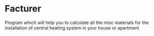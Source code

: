 # Facturer
Program which will help you to calculate all the misc materials for the installation of central heating system in your house or apartment
